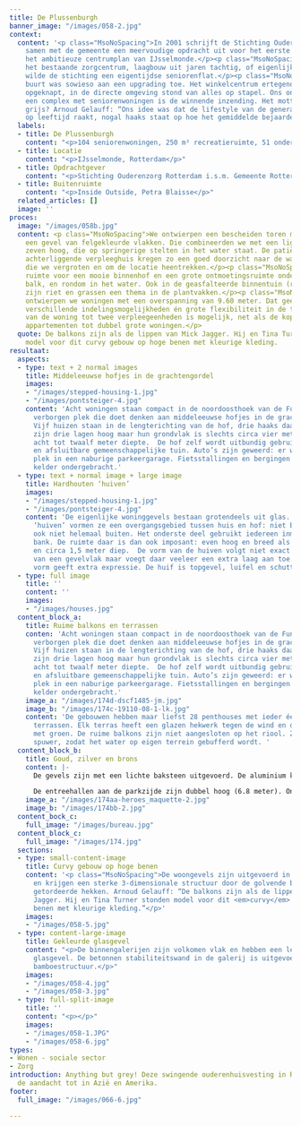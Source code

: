 ```yaml
---
title: De Plussenburgh
banner_image: "/images/058-2.jpg"
context:
  content: '<p class="MsoNoSpacing">In 2001 schrijft de Stichting Ouderenzorg Rotterdam
    samen met de gemeente een meervoudige opdracht uit voor het eerste gebouw binnen
    het ambitieuze centrumplan van IJsselmonde.</p><p class="MsoNoSpacing">Pal naast
    het bestaande zorgcentrum, laagbouw uit jaren tachtig, of eigenlijk eraan vast,
    wilde de stichting een eigentijdse seniorenflat.</p><p class="MsoNoSpacing">De
    buurt was sowieso aan een upgrading toe. Het winkelcentrum ertegenover zou worden
    opgeknapt, in de directe omgeving stond van alles op stapel. Ons ontwerp voor
    een complex met seniorenwoningen is de winnende inzending. Het motto is: hoezo
    grijs? Arnoud Gelauff: “Ons idee was dat de lifestyle van de generatie die nu
    op leeftijd raakt, nogal haaks staat op hoe het gemiddelde bejaardenhuis eruitziet.”</p>'
  labels:
  - title: De Plussenburgh
    content: "<p>104 seniorenwoningen, 250 m² recreatieruimte, 51 ondergrondse parkeerplekken</p>"
  - title: Locatie
    content: "<p>IJsselmonde, Rotterdam</p>"
  - title: Opdrachtgever
    content: "<p>Stichting Ouderenzorg Rotterdam i.s.m. Gemeente Rotterdam</p>"
  - title: Buitenruimte
    content: "<p>Inside Outside, Petra Blaisse</p>"
  related_articles: []
  image: ''
proces:
  image: "/images/058b.jpg"
  content: <p class="MsoNoSpacing">We ontwierpen een bescheiden toren met een met
    een gevel van felgekleurde vlakken. Die combineerden we met een liggende rechthoek,
    zeven hoog, die op springerige stelten in het water staat. De patiënten in het
    achterliggende verpleeghuis kregen zo een goed doorzicht naar de waterpartij,
    die we vergroten en om de locatie heentrekken.</p><p class="MsoNoSpacing">We creëerden
    ruimte voor een mooie binnenhof en een grote ontmoetingsruimte onder de opgetilde
    balk, en rondom in het water. Ook in de geasfalteerde binnentuin (rollators!)
    zijn riet en grassen een thema in de plantvakken.</p><p class="MsoNoSpacing">Binnen
    ontwierpen we woningen met een overspanning van 9.60 meter. Dat geeft de huurder
    verschillende indelingsmogelijkheden én grote flexibiliteit in de toekomst. Halvering
    van de woning tot twee verpleegeenheden is mogelijk, net als de koppeling van
    appartementen tot dubbel grote woningen.</p>
  quote: De balkons zijn als de lippen van Mick Jagger. Hij en Tina Turner stonden
    model voor dit curvy gebouw op hoge benen met kleurige kleding.
resultaat:
  aspects:
  - type: text + 2 normal images
    title: Middeleeuwse hofjes in de grachtengordel
    images:
    - "/images/stepped-housing-1.jpg"
    - "/images/pontsteiger-4.jpg"
    content: 'Acht woningen staan compact in de noordoosthoek van de Funenhof: een
      verborgen plek die doet denken aan middeleeuwse hofjes in de grachtengordel.
      Vijf huizen staan in de lengterichting van de hof, drie haaks daarop. Alle woningen
      zijn drie lagen hoog maar hun grondvlak is slechts circa vier meter breed, bij
      acht tot twaalf meter diepte.  De hof zelf wordt uitbundig gebruikt, als veilige
      en afsluitbare gemeenschappelijke tuin. Auto’s zijn geweerd: er was voldoende
      plek in een naburige parkeergarage. Fietsstallingen en bergingen zijn in een
      kelder ondergebracht.'
  - type: text + normal image + large image
    title: Hardhouten ‘huiven’
    images:
    - "/images/stepped-housing-1.jpg"
    - "/images/pontsteiger-4.jpg"
    content: 'De eigenlijke woninggevels bestaan grotendeels uit glas. De hardhouten
      ‘huiven’ vormen ze een overgangsgebied tussen huis en hof: niet binnen maar
      ook niet helemaal buiten. Het onderste deel gebruikt iedereen inmiddels als
      bank. De ruimte daar is dan ook imposant: even hoog en breed als de huizen,
      en circa 1,5 meter diep.  De vorm van de huiven volgt niet exact de contouren
      van een gevelvlak maar voegt daar veeleer een extra laag aan toe. Die eigen
      vorm geeft extra expressie. De huif is topgevel, luifel en schutting ineen.'
  - type: full image
    title: ''
    content: ''
    images:
    - "/images/houses.jpg"
  content_block_a:
    title: Ruime balkons en terrassen
    conten: 'Acht woningen staan compact in de noordoosthoek van de Funenhof: een
      verborgen plek die doet denken aan middeleeuwse hofjes in de grachtengordel.
      Vijf huizen staan in de lengterichting van de hof, drie haaks daarop. Alle woningen
      zijn drie lagen hoog maar hun grondvlak is slechts circa vier meter breed, bij
      acht tot twaalf meter diepte.  De hof zelf wordt uitbundig gebruikt, als veilige
      en afsluitbare gemeenschappelijke tuin. Auto’s zijn geweerd: er was voldoende
      plek in een naburige parkeergarage. Fietsstallingen en bergingen zijn in een
      kelder ondergebracht.'
    image_a: "/images/174d-dscf1485-jm.jpg"
    image_b: "/images/174c-19110-08-1-lk.jpg"
    content: 'De gebouwen hebben maar liefst 28 penthouses met ieder één of meerdere
      terrassen. Elk terras heeft een glazen hekwerk tegen de wind en daarbuiten bakken
      met groen. De ruime balkons zijn niet aangesloten op het riool. Ze hebben een
      spuwer, zodat het water op eigen terrein gebufferd wordt. '
  content_block_b:
    title: Goud, zilver en brons
    content: |-
      De gevels zijn met een lichte baksteen uitgevoerd. De aluminium kozijnen zijn aan één zijde voorzien van een strook koper, brons of zink, wat de gebouwen verschillende kleuraccenten geeft. De referentie naar het goud, zilver en brons van sporthelden was een gelukkig toeval.

      De entreehallen aan de parkzijde zijn dubbel hoog (6.8 meter). Onder de gebouwen bevindt zich een grote parkeerkelder voor 112 auto’s, maar ook voor 640 fietsen.
    image_a: "/images/174aa-heroes_maquette-2.jpg"
    image_b: "/images/174bb-2.jpg"
  content_bock_c:
    full_image: "/images/bureau.jpg"
  content_block_c:
    full_image: "/images/174.jpg"
  sections:
  - type: small-content-image
    title: Curvy gebouw op hoge benen
    content: '<p class="MsoNoSpacing">De woongevels zijn uitgevoerd in wit beton,
      en krijgen een sterke 3-dimensionale structuur door de golvende balkons met
      getordeerde hekken. Arnoud Gelauff: “De balkons zijn als de lippen van Mick
      Jagger. Hij en Tina Turner stonden model voor dit <em>curvy</em> gebouw op hoge
      benen met kleurige kleding.”</p>'
    images:
    - "/images/058-5.jpg"
  - type: content-large-image
    title: Gekleurde glasgevel
    content: "<p>De binnengalerijen zijn volkomen vlak en hebben een levendig gekleurde
      glasgevel. De betonnen stabiliteitswand in de galerij is uitgevoerd met een
      bamboestructuur.</p>"
    images:
    - "/images/058-4.jpg"
    - "/images/058-3.jpg"
  - type: full-split-image
    title: ''
    content: "<p></p>"
    images:
    - "/images/058-1.JPG"
    - "/images/058-6.jpg"
types:
- Wonen - sociale sector
- Zorg
introduction: Anything but grey! Deze swingende ouderenhuisvesting in Rotterdam trok
  de aandacht tot in Azië en Amerika.
footer:
  full_image: "/images/066-6.jpg"

---
```

